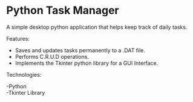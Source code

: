 # Python Task Manager

A simple desktop python application that helps keep track of daily tasks.

Features:
- Saves and updates tasks permanently to a .DAT file.
- Performs C.R.U.D operations.
- Implements the Tkinter python library for a GUI Interface.

Technologies:

-Python<br />
-Tkinter Library
